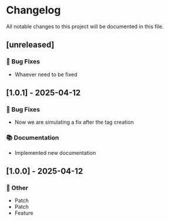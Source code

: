 # Changelog

All notable changes to this project will be documented in this file.

## [unreleased]

### 🐛 Bug Fixes

- Whaever need to be fixed

## [1.0.1] - 2025-04-12

### 🐛 Bug Fixes

- Now we are simulating a fix after the tag creation

### 📚 Documentation

- Implemented new documentation

## [1.0.0] - 2025-04-12

### 💼 Other

- Patch
- Patch
- Feature

<!-- generated by git-cliff -->
